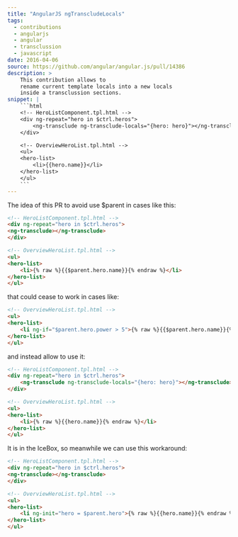 ```yaml
---
title: "AngularJS ngTranscludeLocals"
tags:
  - contributions
  - angularjs
  - angular
  - transclussion
  - javascript
date: 2016-04-06
source: https://github.com/angular/angular.js/pull/14386
description: >
    This contribution allows to 
    rename current template locals into a new locals
    inside a transclussion sections.
snippet: |
    ```html
    <!-- HeroListComponent.tpl.html -->
    <div ng-repeat="hero in $ctrl.heros">
        <ng-transclude ng-transclude-locals="{hero: hero}"></ng-transclude>
    </div>

    <!-- OverviewHeroList.tpl.html -->
    <ul>
    <hero-list>
        <li>{{hero.name}}</li>
    </hero-list>
    </ul>
    ```
---
```



The idea of this PR to avoid use $parent in cases like this:

```html
<!-- HeroListComponent.tpl.html -->
<div ng-repeat="hero in $ctrl.heros">
<ng-transclude></ng-transclude>
</div>

<!-- OverviewHeroList.tpl.html -->
<ul>
<hero-list>
    <li>{% raw %}{{$parent.hero.name}}{% endraw %}</li>
</hero-list>
</ul>
```

that could cease to work in cases like:

```html
<!-- OverviewHeroList.tpl.html -->
<ul>
<hero-list>
    <li ng-if="$parent.hero.power > 5">{% raw %}{{$parent.hero.name}}{% endraw %}</li>
</hero-list>
</ul>
```

and instead allow to use it:

```html
<!-- HeroListComponent.tpl.html -->
<div ng-repeat="hero in $ctrl.heros">
    <ng-transclude ng-transclude-locals="{hero: hero}"></ng-transclude>
</div>

<!-- OverviewHeroList.tpl.html -->
<ul>
<hero-list>
    <li>{% raw %}{{hero.name}}{% endraw %}</li>
</hero-list>
</ul>
```


It is in the IceBox, so meanwhile we can use this workaround:

```html
<!-- HeroListComponent.tpl.html -->
<div ng-repeat="hero in $ctrl.heros">
<ng-transclude></ng-transclude>
</div>

<!-- OverviewHeroList.tpl.html -->
<ul>
<hero-list>
    <li ng-init="hero = $parent.hero">{% raw %}{{hero.name}}{% endraw %}</li>
</hero-list>
</ul>
```

